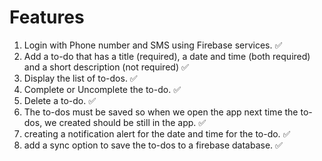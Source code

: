 # Features

1. Login with Phone number and SMS using Firebase services. ✅
2. Add a to-do that has a title (required), a date and time (both required)
   and a short description (not required) ✅
3. Display the list of to-dos. ✅
4. Complete or Uncomplete the to-do. ✅
5. Delete a to-do. ✅
6. The to-dos must be saved so when we open the app next time the to-dos, we created
   should be still in the app. ✅
7. creating a notification alert for the date and time for the to-do. ✅
8. add a sync option to save the to-dos to a firebase database. ✅
